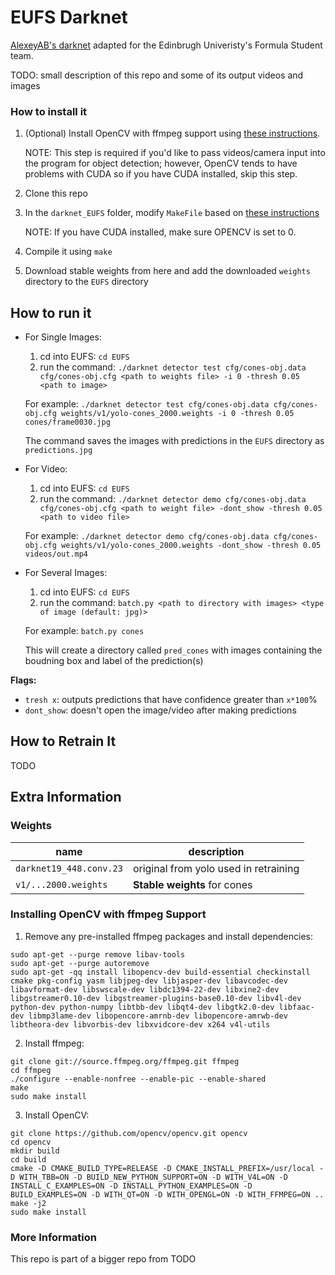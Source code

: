 # EUFS Darknet

[AlexeyAB's darknet](https://github.com/AlexeyAB/darknet) adapted for the Edinbrugh Univeristy's Formula Student team.

TODO: small description of this repo and some of its output videos and images 

### How to install it

1. (Optional) Install OpenCV with ffmpeg support using [these instructions](https://github.com/NotAnyMike/darknet_EUFS#Installing-OpenCV-with-ffmpeg-Support).
	
	NOTE: This step is required if you'd like to pass videos/camera input into the program for object detection; however, OpenCV tends to have problems with CUDA so if you have CUDA installed, skip this step.
2. Clone this repo
3. In the `darknet_EUFS` folder, modify `MakeFile` based on [these instructions](https://github.com/AlexeyAB/darknet#how-to-compile-on-linux)

	NOTE: If you have CUDA installed, make sure OPENCV is set to 0.
4. Compile it using `make`
5. Download stable weights from here and add the downloaded `weights` directory to the `EUFS` directory

## How to run it

* For Single Images: 

	1. cd into EUFS: `cd EUFS`
	2. run the command: `./darknet detector test cfg/cones-obj.data cfg/cones-obj.cfg <path to weights file> -i 0 -thresh 0.05 <path to image>`

	For example: `./darknet detector test cfg/cones-obj.data cfg/cones-obj.cfg weights/v1/yolo-cones_2000.weights -i 0 -thresh 0.05 cones/frame0030.jpg`

	The command saves the images with predictions in the `EUFS` directory as `predictions.jpg`

* For Video:

	1. cd into EUFS: `cd EUFS`
	2. run the command: `./darknet detector demo cfg/cones-obj.data cfg/cones-obj.cfg <path to weight file> -dont_show -thresh 0.05 <path to video file>`

	For example: `./darknet detector demo cfg/cones-obj.data cfg/cones-obj.cfg weights/v1/yolo-cones_2000.weights -dont_show -thresh 0.05 videos/out.mp4`

* For Several Images:
	
	1. cd into EUFS: `cd EUFS`
	2. run the command: `batch.py <path to directory with images> <type of image (default: jpg)>`

	For example: `batch.py cones`

	This will create a directory called `pred_cones` with images containing the boudning box and label of the prediction(s)

**Flags:** 
* `tresh x`: outputs predictions that have confidence greater than `x*100`%
* `dont_show`: doesn't open the image/video after making predictions 

## How to Retrain It

TODO

## Extra Information

### Weights

| name | description |
| --- | --- |
| `darknet19_448.conv.23` | original from yolo used in retraining |
| `v1/...2000.weights` | **Stable weights** for cones |

### Installing OpenCV with ffmpeg Support

1. Remove any pre-installed ffmpeg packages and install dependencies:

```sudo apt-get -qq remove x264 libx264-dev ffmpeg
sudo apt-get --purge remove libav-tools
sudo apt-get --purge autoremove
sudo apt-get -qq install libopencv-dev build-essential checkinstall cmake pkg-config yasm libjpeg-dev libjasper-dev libavcodec-dev libavformat-dev libswscale-dev libdc1394-22-dev libxine2-dev libgstreamer0.10-dev libgstreamer-plugins-base0.10-dev libv4l-dev python-dev python-numpy libtbb-dev libqt4-dev libgtk2.0-dev libfaac-dev libmp3lame-dev libopencore-amrnb-dev libopencore-amrwb-dev libtheora-dev libvorbis-dev libxvidcore-dev x264 v4l-utils
```
2. Install ffmpeg:

```
git clone git://source.ffmpeg.org/ffmpeg.git ffmpeg
cd ffmpeg
./configure --enable-nonfree --enable-pic --enable-shared
make
sudo make install
```

3. Install OpenCV:

```
git clone https://github.com/opencv/opencv.git opencv
cd opencv
mkdir build
cd build
cmake -D CMAKE_BUILD_TYPE=RELEASE -D CMAKE_INSTALL_PREFIX=/usr/local -D WITH_TBB=ON -D BUILD_NEW_PYTHON_SUPPORT=ON -D WITH_V4L=ON -D INSTALL_C_EXAMPLES=ON -D INSTALL_PYTHON_EXAMPLES=ON -D BUILD_EXAMPLES=ON -D WITH_QT=ON -D WITH_OPENGL=ON -D WITH_FFMPEG=ON ..
make -j2
sudo make install
```


### More Information

This repo is part of a bigger repo from TODO
